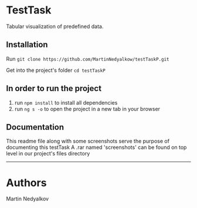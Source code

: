 # TestTask

Tabular visualization of predefined data.

## Installation

Run
    `git clone https://github.com/MartinNedyalkow/testTaskP.git`

Get into the project's folder
    `cd testTaskP`

## In order to run the project

1. run `npm install` to install all dependencies
2. run `ng s -o` to open the project in a new tab in your browser

## Documentation

This readme file along with some screenshots serve the purpose of documenting this testTask
A .rar named 'screenshots' can be found on top level in our project's files directory

----------

# Authors
Martin Nedyalkov